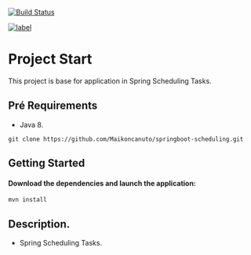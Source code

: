 [![Build Status](https://travis-ci.org/Maikoncanuto/springboot-scheduling.svg?branch=master)](https://travis-ci.org/Maikoncanuto/springboot-scheduling)

[![label](https://img.shields.io/github/issues-raw/badges/shields/website.svg?style=flat-square)]()

# Project Start
This project is base for application in Spring Scheduling Tasks.

## Pré Requirements
  * Java 8. 

````git
git clone https://github.com/Maikoncanuto/springboot-scheduling.git
````

## Getting Started

#### Download the dependencies and launch the application:
````maven
mvn install
````

## Description. 
- Spring Scheduling Tasks.
